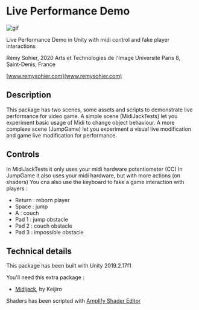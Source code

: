 Live Performance Demo
=======

![gif](http://i.imgur.com/33yuBAE.gif)

Live Performance Demo in Unity with midi control and fake player interactions

Rémy Sohier, 2020
Arts et Technologies de l'Image
Université Paris 8, Saint-Denis, France

[www.remysohier.com](www.remysohier.com)

Description
-------------------

This package has two scenes, some assets and scripts to demonstrate live performance for video game.
A simple scene (MidiJackTests) let you experiment basic usage of Midi to change object behaviour.
A more complexe scene (JumpGame) let you experiment a visual live modification and game live modification for performance.

Controls
-------------------
In MidiJackTests it only uses your midi hardware potentiometer (CC)
In JumpGame it also uses your midi hardware, but with more actions (on shaders)
You cna also use the keyboard to fake a game interaction with players :
* Return : reborn player
* Space : jump
* A : couch
* Pad 1 : jump obstacle
* Pad 2 : couch obstacle
* Pad 3 : impossible obstacle

Technical details
-------------------
This package has been built with Unity 2019.2.17f1

You'll need this extra package :
* [Midijack](https://github.com/keijiro/MidiJack), by Keijiro

Shaders has been scripted with [Amplify Shader Editor](https://assetstore.unity.com/packages/tools/visual-scripting/amplify-shader-editor-68570)

